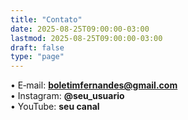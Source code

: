 ```yaml
---
title: "Contato"
date: 2025-08-25T09:00:00-03:00
lastmod: 2025-08-25T09:00:00-03:00
draft: false
type: "page"
---
```

• E‑mail: **boletimfernandes@gmail.com**  
• Instagram: **@seu_usuario**  
• YouTube: **seu canal**  